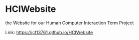# HCIWebsite
the Website for our Human Computer Interaction Term Project 


Link: https://jct13761.github.io/HCIWebsite
